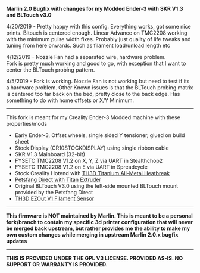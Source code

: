 **Marlin 2.0 Bugfix with changes for my Modded Ender-3 with SKR V1.3 and BLTouch v3.0**

4/20/2019 - Pretty happy with this config. Everything works, got some nice prints. Bltouch is centered enough.  Linear Advance on TMC2208 working with the minimum pulse width fixes.  Probably just quality of life tweaks and tuning from here onwards.  Such as filament load/unload length etc

4/12/2019 - Nozzle Fan had a separated wire, hardware problem.  
Fork is pretty much working and good to go, with exception that I want to center the BLTouch probing pattern.

4/5/2019 - Fork is working. Nozzle Fan is not working but need to test if its a hardware problem.
Other Known issues is that the BLTouch probing matrix is centered too far back on the bed, pretty close to the back edge.  Has something to do with home offsets or X/Y Minimum.

----------

This fork is meant for my Creality Ender-3 Modded machine with these properties/mods

* Early Ender-3, Offset wheels, single sided Y tensioner, glued on build sheet
* Stock Display (CR10STOCKDISPLAY) using single ribbon cable
* SKR V1.3 Mainboard (32-bit)
* FYSETC TMC2208 V1.2 on X, Y, Z via UART in Stealthchop2
* FYSETC TMC2208 V1.2 on E via UART in Spreadcycle
* Stock Creality Hotend with [TH3D Titanium All-Metal Heatbreak](https://www.th3dstudio.com/product/tough-titanium-heatbreak-for-creality-machines-tough-dual-hotend/)
* [Petsfang Direct with Titan Extruder](https://www.thingiverse.com/thing:2907538)
* Original BLTouch V3.0 using the left-side mounted BLTouch mount provided by the Petsfang Direct
* [TH3D EZOut V1 Filament Sensor](https://www.th3dstudio.com/product/ezout-cr-10-filament-sensor-kit/)  

----------

**This firmware is NOT maintained by Marlin. This is meant to be a personal fork/branch to contain my specific 3d printer configuration that will never be merged back upstream, but rather provides me the ability to make my own custom changes while merging in upstream Marlin 2.0.x bugfix updates**

----------

**THIS IS PROVIDED UNDER THE GPL V3 LICENSE.
PROVIDED AS-IS. NO SUPPORT OR WARRANTY IS PROVIDED.**
